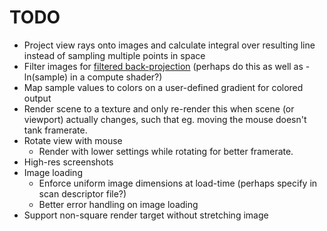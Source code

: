 # TODO

- Project view rays onto images and calculate integral over resulting line instead of sampling multiple points in space
- Filter images for [filtered back-projection](https://www.desy.de/~garutti/LECTURES/BioMedical/Lecture7_ImageReconstruction.pdf) (perhaps do this as well as -ln(sample) in a compute shader?)
- Map sample values to colors on a user-defined gradient for colored output
- Render scene to a texture and only re-render this when scene (or viewport) actually changes, such that eg. moving the mouse doesn't tank framerate.
- Rotate view with mouse
  - Render with lower settings while rotating for better framerate.
- High-res screenshots
- Image loading
  - Enforce uniform image dimensions at load-time (perhaps specify in scan descriptor file?)
  - Better error handling on image loading
- Support non-square render target without stretching image
